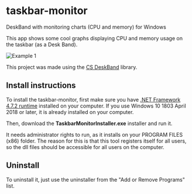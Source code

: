 # taskbar-monitor
DeskBand with monitoring charts (CPU and memory) for Windows

This app shows some cool graphs displaying CPU and memory usage on the taskbar (as a Desk Band).


![Example 1](media/demo.png)

This project was made using the  [CS DeskBand](https://github.com/dsafa/CSDeskBand) library.

## Install instructions
                
To install the taskbar-monitor, first make sure you have <a href="https://dotnet.microsoft.com/download/dotnet-framework/net472" target="_blank" rel="noreferrer">.NET Framework 4.7.2 runtime</a> installed on your computer. If you use Windows 10 1803 April 2018 or later, it is already installed on your computer. 

Then, download the **TaskbarMonitorInstaller.exe** installer and run it.</p>

<p>It needs administrator rights to run, as it installs on your PROGRAM FILES (x86) folder.
The reason for this is that this tool registers itself for all users, so the dll files should be accessible for
    all users on the computer.</p>

## Uninstall
To uninstall it, just use the uninstaller from the "Add or Remove Programs" list.